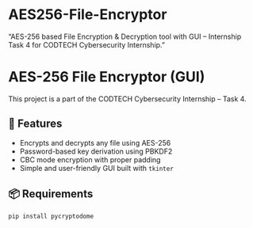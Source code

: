 # AES256-File-Encryptor
“AES-256 based File Encryption &amp; Decryption tool with GUI – Internship Task 4 for CODTECH Cybersecurity Internship.”
# AES-256 File Encryptor (GUI)

This project is a part of the CODTECH Cybersecurity Internship – Task 4.

## 🔐 Features
- Encrypts and decrypts any file using AES-256
- Password-based key derivation using PBKDF2
- CBC mode encryption with proper padding
- Simple and user-friendly GUI built with `tkinter`

## 📦 Requirements
```bash
pip install pycryptodome
